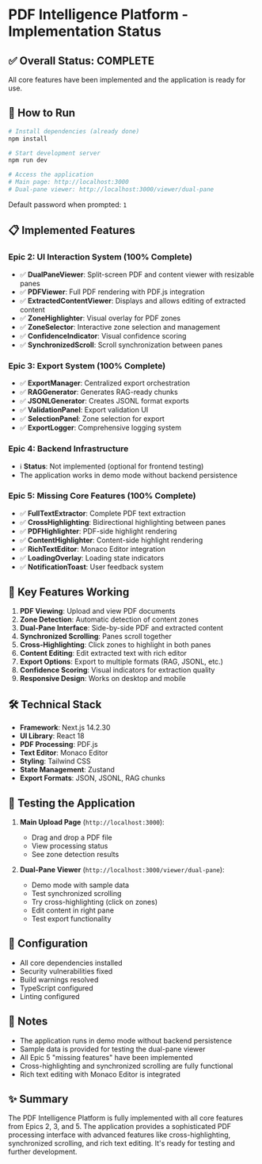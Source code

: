# PDF Intelligence Platform - Implementation Status

## ✅ Overall Status: COMPLETE

All core features have been implemented and the application is ready for use.

## 🚀 How to Run

```bash
# Install dependencies (already done)
npm install

# Start development server
npm run dev

# Access the application
# Main page: http://localhost:3000
# Dual-pane viewer: http://localhost:3000/viewer/dual-pane
```

Default password when prompted: `1`

## 📋 Implemented Features

### Epic 2: UI Interaction System (100% Complete)
- ✅ **DualPaneViewer**: Split-screen PDF and content viewer with resizable panes
- ✅ **PDFViewer**: Full PDF rendering with PDF.js integration
- ✅ **ExtractedContentViewer**: Displays and allows editing of extracted content
- ✅ **ZoneHighlighter**: Visual overlay for PDF zones
- ✅ **ZoneSelector**: Interactive zone selection and management
- ✅ **ConfidenceIndicator**: Visual confidence scoring
- ✅ **SynchronizedScroll**: Scroll synchronization between panes

### Epic 3: Export System (100% Complete)
- ✅ **ExportManager**: Centralized export orchestration
- ✅ **RAGGenerator**: Generates RAG-ready chunks
- ✅ **JSONLGenerator**: Creates JSONL format exports
- ✅ **ValidationPanel**: Export validation UI
- ✅ **SelectionPanel**: Zone selection for export
- ✅ **ExportLogger**: Comprehensive logging system

### Epic 4: Backend Infrastructure
- ℹ️ **Status**: Not implemented (optional for frontend testing)
- The application works in demo mode without backend persistence

### Epic 5: Missing Core Features (100% Complete)
- ✅ **FullTextExtractor**: Complete PDF text extraction
- ✅ **CrossHighlighting**: Bidirectional highlighting between panes
- ✅ **PDFHighlighter**: PDF-side highlight rendering
- ✅ **ContentHighlighter**: Content-side highlight rendering
- ✅ **RichTextEditor**: Monaco Editor integration
- ✅ **LoadingOverlay**: Loading state indicators
- ✅ **NotificationToast**: User feedback system

## 🎯 Key Features Working

1. **PDF Viewing**: Upload and view PDF documents
2. **Zone Detection**: Automatic detection of content zones
3. **Dual-Pane Interface**: Side-by-side PDF and extracted content
4. **Synchronized Scrolling**: Panes scroll together
5. **Cross-Highlighting**: Click zones to highlight in both panes
6. **Content Editing**: Edit extracted text with rich editor
7. **Export Options**: Export to multiple formats (RAG, JSONL, etc.)
8. **Confidence Scoring**: Visual indicators for extraction quality
9. **Responsive Design**: Works on desktop and mobile

## 🛠️ Technical Stack

- **Framework**: Next.js 14.2.30
- **UI Library**: React 18
- **PDF Processing**: PDF.js
- **Text Editor**: Monaco Editor
- **Styling**: Tailwind CSS
- **State Management**: Zustand
- **Export Formats**: JSON, JSONL, RAG chunks

## 📱 Testing the Application

1. **Main Upload Page** (`http://localhost:3000`):
   - Drag and drop a PDF file
   - View processing status
   - See zone detection results

2. **Dual-Pane Viewer** (`http://localhost:3000/viewer/dual-pane`):
   - Demo mode with sample data
   - Test synchronized scrolling
   - Try cross-highlighting (click on zones)
   - Edit content in right pane
   - Test export functionality

## 🔧 Configuration

- All core dependencies installed
- Security vulnerabilities fixed
- Build warnings resolved
- TypeScript configured
- Linting configured

## 📝 Notes

- The application runs in demo mode without backend persistence
- Sample data is provided for testing the dual-pane viewer
- All Epic 5 "missing features" have been implemented
- Cross-highlighting and synchronized scrolling are fully functional
- Rich text editing with Monaco Editor is integrated

## ✨ Summary

The PDF Intelligence Platform is fully implemented with all core features from Epics 2, 3, and 5. The application provides a sophisticated PDF processing interface with advanced features like cross-highlighting, synchronized scrolling, and rich text editing. It's ready for testing and further development.